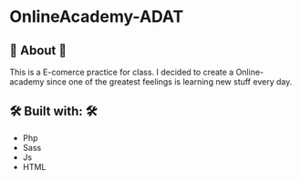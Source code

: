 # OnlineAcademy-ADAT

## 📢 About 📢
This is a E-comerce practice for class. I decided to create a Online-academy since one of the greatest feelings is learning new stuff every day.

## 🛠️ Built with: 🛠️
- Php
- Sass 
- Js
- HTML
